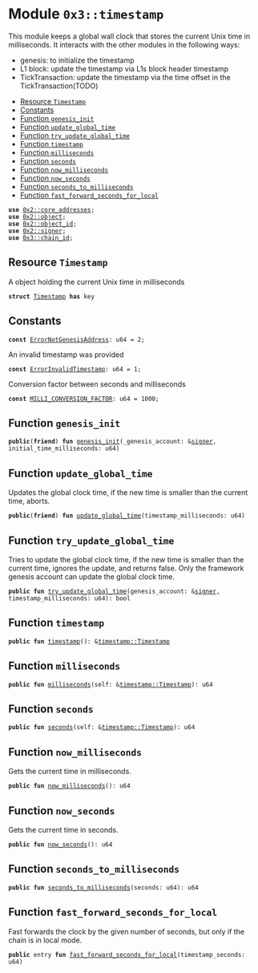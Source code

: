 
<a name="0x3_timestamp"></a>

# Module `0x3::timestamp`

This module keeps a global wall clock that stores the current Unix time in milliseconds.
It interacts with the other modules in the following ways:
* genesis: to initialize the timestamp
* L1 block: update the timestamp via L1s block header timestamp
* TickTransaction: update the timestamp via the time offset in the TickTransaction(TODO)


-  [Resource `Timestamp`](#0x3_timestamp_Timestamp)
-  [Constants](#@Constants_0)
-  [Function `genesis_init`](#0x3_timestamp_genesis_init)
-  [Function `update_global_time`](#0x3_timestamp_update_global_time)
-  [Function `try_update_global_time`](#0x3_timestamp_try_update_global_time)
-  [Function `timestamp`](#0x3_timestamp_timestamp)
-  [Function `milliseconds`](#0x3_timestamp_milliseconds)
-  [Function `seconds`](#0x3_timestamp_seconds)
-  [Function `now_milliseconds`](#0x3_timestamp_now_milliseconds)
-  [Function `now_seconds`](#0x3_timestamp_now_seconds)
-  [Function `seconds_to_milliseconds`](#0x3_timestamp_seconds_to_milliseconds)
-  [Function `fast_forward_seconds_for_local`](#0x3_timestamp_fast_forward_seconds_for_local)


<pre><code><b>use</b> <a href="">0x2::core_addresses</a>;
<b>use</b> <a href="">0x2::object</a>;
<b>use</b> <a href="">0x2::object_id</a>;
<b>use</b> <a href="">0x2::signer</a>;
<b>use</b> <a href="chain_id.md#0x3_chain_id">0x3::chain_id</a>;
</code></pre>



<a name="0x3_timestamp_Timestamp"></a>

## Resource `Timestamp`

A object holding the current Unix time in milliseconds


<pre><code><b>struct</b> <a href="timestamp.md#0x3_timestamp_Timestamp">Timestamp</a> <b>has</b> key
</code></pre>



<a name="@Constants_0"></a>

## Constants


<a name="0x3_timestamp_ErrorNotGenesisAddress"></a>



<pre><code><b>const</b> <a href="timestamp.md#0x3_timestamp_ErrorNotGenesisAddress">ErrorNotGenesisAddress</a>: u64 = 2;
</code></pre>



<a name="0x3_timestamp_ErrorInvalidTimestamp"></a>

An invalid timestamp was provided


<pre><code><b>const</b> <a href="timestamp.md#0x3_timestamp_ErrorInvalidTimestamp">ErrorInvalidTimestamp</a>: u64 = 1;
</code></pre>



<a name="0x3_timestamp_MILLI_CONVERSION_FACTOR"></a>

Conversion factor between seconds and milliseconds


<pre><code><b>const</b> <a href="timestamp.md#0x3_timestamp_MILLI_CONVERSION_FACTOR">MILLI_CONVERSION_FACTOR</a>: u64 = 1000;
</code></pre>



<a name="0x3_timestamp_genesis_init"></a>

## Function `genesis_init`



<pre><code><b>public</b>(<b>friend</b>) <b>fun</b> <a href="timestamp.md#0x3_timestamp_genesis_init">genesis_init</a>(_genesis_account: &<a href="">signer</a>, initial_time_milliseconds: u64)
</code></pre>



<a name="0x3_timestamp_update_global_time"></a>

## Function `update_global_time`

Updates the global clock time, if the new time is smaller than the current time, aborts.


<pre><code><b>public</b>(<b>friend</b>) <b>fun</b> <a href="timestamp.md#0x3_timestamp_update_global_time">update_global_time</a>(timestamp_milliseconds: u64)
</code></pre>



<a name="0x3_timestamp_try_update_global_time"></a>

## Function `try_update_global_time`

Tries to update the global clock time, if the new time is smaller than the current time, ignores the update, and returns false.
Only the framework genesis account can update the global clock time.


<pre><code><b>public</b> <b>fun</b> <a href="timestamp.md#0x3_timestamp_try_update_global_time">try_update_global_time</a>(genesis_account: &<a href="">signer</a>, timestamp_milliseconds: u64): bool
</code></pre>



<a name="0x3_timestamp_timestamp"></a>

## Function `timestamp`



<pre><code><b>public</b> <b>fun</b> <a href="timestamp.md#0x3_timestamp">timestamp</a>(): &<a href="timestamp.md#0x3_timestamp_Timestamp">timestamp::Timestamp</a>
</code></pre>



<a name="0x3_timestamp_milliseconds"></a>

## Function `milliseconds`



<pre><code><b>public</b> <b>fun</b> <a href="timestamp.md#0x3_timestamp_milliseconds">milliseconds</a>(self: &<a href="timestamp.md#0x3_timestamp_Timestamp">timestamp::Timestamp</a>): u64
</code></pre>



<a name="0x3_timestamp_seconds"></a>

## Function `seconds`



<pre><code><b>public</b> <b>fun</b> <a href="timestamp.md#0x3_timestamp_seconds">seconds</a>(self: &<a href="timestamp.md#0x3_timestamp_Timestamp">timestamp::Timestamp</a>): u64
</code></pre>



<a name="0x3_timestamp_now_milliseconds"></a>

## Function `now_milliseconds`

Gets the current time in milliseconds.


<pre><code><b>public</b> <b>fun</b> <a href="timestamp.md#0x3_timestamp_now_milliseconds">now_milliseconds</a>(): u64
</code></pre>



<a name="0x3_timestamp_now_seconds"></a>

## Function `now_seconds`

Gets the current time in seconds.


<pre><code><b>public</b> <b>fun</b> <a href="timestamp.md#0x3_timestamp_now_seconds">now_seconds</a>(): u64
</code></pre>



<a name="0x3_timestamp_seconds_to_milliseconds"></a>

## Function `seconds_to_milliseconds`



<pre><code><b>public</b> <b>fun</b> <a href="timestamp.md#0x3_timestamp_seconds_to_milliseconds">seconds_to_milliseconds</a>(seconds: u64): u64
</code></pre>



<a name="0x3_timestamp_fast_forward_seconds_for_local"></a>

## Function `fast_forward_seconds_for_local`

Fast forwards the clock by the given number of seconds, but only if the chain is in local mode.


<pre><code><b>public</b> entry <b>fun</b> <a href="timestamp.md#0x3_timestamp_fast_forward_seconds_for_local">fast_forward_seconds_for_local</a>(timestamp_seconds: u64)
</code></pre>
